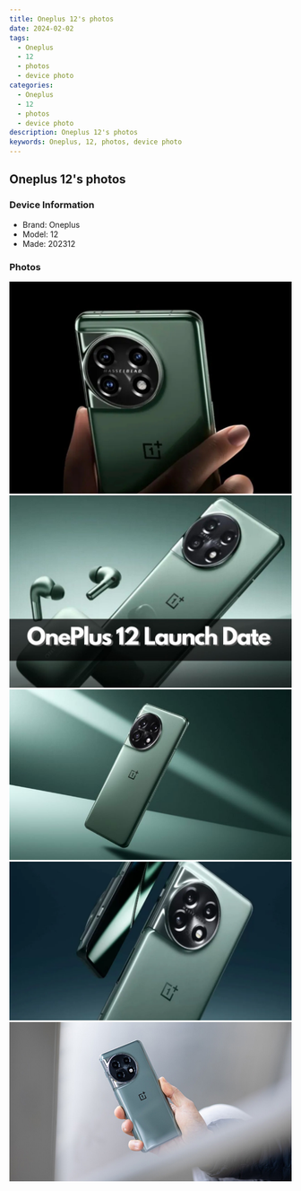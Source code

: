 ```yaml
---
title: Oneplus 12's photos
date: 2024-02-02
tags: 
  - Oneplus
  - 12
  - photos
  - device photo
categories: 
  - Oneplus
  - 12
  - photos
  - device photo
description: Oneplus 12's photos
keywords: Oneplus, 12, photos, device photo
---
```


## Oneplus 12's photos

### Device Information

- Brand: Oneplus
- Model: 12
- Made: 202312

### Photos

![/images/best-assets/devices/oneplus/oneplus-12/1.jpg](/images/best-assets/devices/oneplus/oneplus-12/1.jpg)
![/images/best-assets/devices/oneplus/oneplus-12/2.jpg](/images/best-assets/devices/oneplus/oneplus-12/2.jpg)
![/images/best-assets/devices/oneplus/oneplus-12/3.jpg](/images/best-assets/devices/oneplus/oneplus-12/3.jpg)
![/images/best-assets/devices/oneplus/oneplus-12/4.jpg](/images/best-assets/devices/oneplus/oneplus-12/4.jpg)
![/images/best-assets/devices/oneplus/oneplus-12/5.jpg](/images/best-assets/devices/oneplus/oneplus-12/5.jpg)
